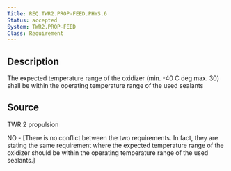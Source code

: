 ```yaml
---
Title: REQ.TWR2.PROP-FEED.PHYS.6
Status: accepted
System: TWR2.PROP-FEED
Class: Requirement
---
```


## Description

The expected temperature range of the oxidizer (min. -40 C deg max. 30) shall be within the operating temperature range of the used sealants

## Source

TWR 2 propulsion


NO - [There is no conflict between the two requirements. In fact, they are stating the same requirement where the expected temperature range of the oxidizer should be within the operating temperature range of the used sealants.]